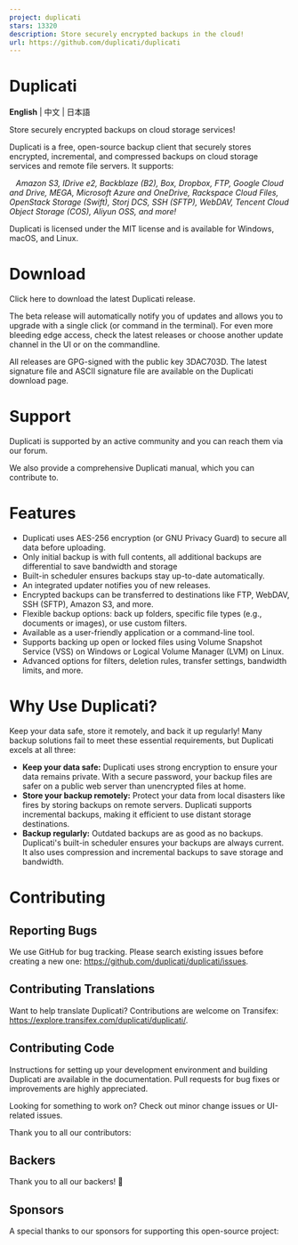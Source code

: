 ```yaml
---
project: duplicati
stars: 13320
description: Store securely encrypted backups in the cloud!
url: https://github.com/duplicati/duplicati
---
```


Duplicati
=========

**English** | 中文 | 日本語

Store securely encrypted backups on cloud storage services!

Duplicati is a free, open-source backup client that securely stores encrypted, incremental, and compressed backups on cloud storage services and remote file servers. It supports:

   _Amazon S3, IDrive e2, Backblaze (B2), Box, Dropbox, FTP, Google Cloud and Drive, MEGA, Microsoft Azure and OneDrive, Rackspace Cloud Files, OpenStack Storage (Swift), Storj DCS, SSH (SFTP), WebDAV, Tencent Cloud Object Storage (COS), Aliyun OSS, and more!_

Duplicati is licensed under the MIT license and is available for Windows, macOS, and Linux.

Download
========

Click here to download the latest Duplicati release.

The beta release will automatically notify you of updates and allows you to upgrade with a single click (or command in the terminal). For even more bleeding edge access, check the latest releases or choose another update channel in the UI or on the commandline.

All releases are GPG-signed with the public key 3DAC703D. The latest signature file and ASCII signature file are available on the Duplicati download page.

Support
=======

Duplicati is supported by an active community and you can reach them via our forum.

We also provide a comprehensive Duplicati manual, which you can contribute to.

Features
========

-   Duplicati uses AES-256 encryption (or GNU Privacy Guard) to secure all data before uploading.
-   Only initial backup is with full contents, all additional backups are differential to save bandwidth and storage
-   Built-in scheduler ensures backups stay up-to-date automatically.
-   An integrated updater notifies you of new releases.
-   Encrypted backups can be transferred to destinations like FTP, WebDAV, SSH (SFTP), Amazon S3, and more.
-   Flexible backup options: back up folders, specific file types (e.g., documents or images), or use custom filters.
-   Available as a user-friendly application or a command-line tool.
-   Supports backing up open or locked files using Volume Snapshot Service (VSS) on Windows or Logical Volume Manager (LVM) on Linux.
-   Advanced options for filters, deletion rules, transfer settings, bandwidth limits, and more.

Why Use Duplicati?
==================

Keep your data safe, store it remotely, and back it up regularly! Many backup solutions fail to meet these essential requirements, but Duplicati excels at all three:

-   **Keep your data safe:** Duplicati uses strong encryption to ensure your data remains private. With a secure password, your backup files are safer on a public web server than unencrypted files at home.
-   **Store your backup remotely:** Protect your data from local disasters like fires by storing backups on remote servers. Duplicati supports incremental backups, making it efficient to use distant storage destinations.
-   **Backup regularly:** Outdated backups are as good as no backups. Duplicati's built-in scheduler ensures your backups are always current. It also uses compression and incremental backups to save storage and bandwidth.

Contributing
============

Reporting Bugs
--------------

We use GitHub for bug tracking. Please search existing issues before creating a new one: https://github.com/duplicati/duplicati/issues.

Contributing Translations
-------------------------

Want to help translate Duplicati? Contributions are welcome on Transifex: https://explore.transifex.com/duplicati/duplicati/.

Contributing Code
-----------------

Instructions for setting up your development environment and building Duplicati are available in the documentation. Pull requests for bug fixes or improvements are highly appreciated.

Looking for something to work on? Check out minor change issues or UI-related issues.

Thank you to all our contributors:

Backers
-------

Thank you to all our backers! 🙏

Sponsors
--------

A special thanks to our sponsors for supporting this open-source project:
